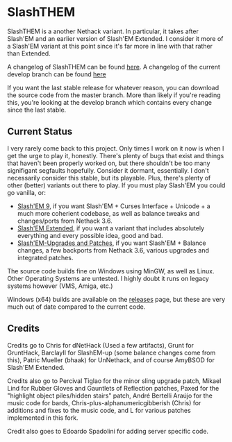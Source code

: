 SlashTHEM
=====================

SlashTHEM is a another Nethack variant.  In particular, it takes after Slash'EM and an earlier version of Slash'EM Extended.  I consider it more of a Slash'EM variant at this point since it's far more in line with that rather than Extended.

A changelog of SlashTHEM can be found [here](CHANGELOG.md).  A changelog of the current develop branch can be found [here](CHANGELOG-NG.md)

If you want the last stable release for whatever reason, you can download the source code from the master branch.  More than likely if you're reading this, you're looking at the develop branch which contains every change since the last stable.

Current Status
--------------

I very rarely come back to this project. Only times I work on it now is when I get the urge to play it, honestly.  There's plenty of bugs that exist and things that haven't been properly worked on, but there shouldn't be too many signifigant segfaults hopefully.  Consider it dormant, essentially. I don't necessarily consider this stable, but its playable.   Plus, there's plenty of other (better) variants out there to play.  If you must play Slash'EM you could go vanilla, or:

- [Slash'EM 9](https://github.com/moon-chilled/slashem9), if you want Slash'EM + Curses Interface + Unicode + a much more coherient codebase, as well as balance tweaks and changes/ports from Nethack 3.6.
- [Slash'EM Extended](https://github.com/SLASHEM-Extended/SLASHEM-Extended), if you want a variant that includes absolutely everything and every possible idea, good and bad.
- [Slash'EM-Upgrades and Patches](https://github.com/BarclayII/slashem-up/tree/develop), if you want Slash'EM + Balance changes, a few backports from Nethack 3.6, various upgrades and integrated patches.

The source code builds fine on Windows using MinGW, as well as Linux.  Other Operating Systems are untested.  I highly doubt it runs on legacy systems however (VMS, Amiga, etc.)

Windows (x64) builds are available on the [releases](https://github.com/Soviet5lo/SlashTHEM/releases) page, but these are very much out of date compared to the current code.

Credits
-------
Credits go to Chris for dNetHack (Used a few artifacts), Grunt for GruntHack, BarclayII for SlashEM-up (some balance changes come from this), Patric Mueller (bhaak) for UnNethack, and of course AmyBSOD for Slash'EM Extended.

Credits also go to Percival Tiglao for the minor sling upgrade patch, Mikael Lind for Rubber Gloves and Gauntlets of Reflection patches, Paxed for the "highlight object piles/hidden stairs" patch, André Bertelli Araújo for the music code for bards, Chris-plus-alphanumericgibberish (Chris) for additions and fixes to the music code, and L for various patches implemented in this fork.

Credit also goes to Edoardo Spadolini for adding server specific code.
